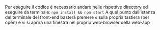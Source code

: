 Per eseguire il codice è necessario andare nelle rispettive directory ed eseguire da terminale:
`npm install && npm start`
A quel punto dall'istanza del terminale del front-end basterà premere `o` sulla propria tastiera (per open) e vi si aprirà una finestra nel proprio web-browser della web-app

